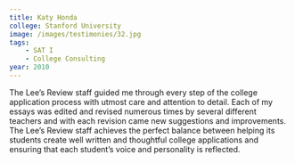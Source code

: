 ```yaml
---
title: Katy Honda
college: Stanford University
image: /images/testimonies/32.jpg
tags:
    - SAT I
    - College Consulting
year: 2010
---
```


The Lee’s Review staff guided me through every step of the college
application process with utmost care and attention to detail. Each of my
essays was edited and revised numerous times by several different teachers
and with each revision came new suggestions and improvements. The Lee’s
Review staff achieves the perfect balance between helping its students
create well written and thoughtful college applications and ensuring that
each student’s voice and personality is reflected.

